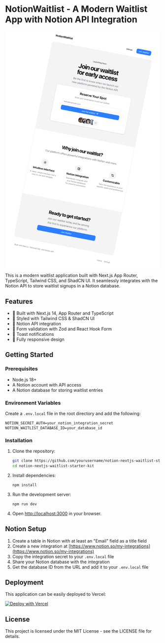 # NotionWaitlist - A Modern Waitlist App with Notion API Integration

![NotionWaitlist](./public/readme.png)

This is a modern waitlist application built with Next.js App Router, TypeScript, Tailwind CSS, and ShadCN UI. It seamlessly integrates with the Notion API to store waitlist signups in a Notion database.

## Features

- 🚀 Built with Next.js 14, App Router and TypeScript
- 💅 Styled with Tailwind CSS & ShadCN UI
- 🔄 Notion API integration
- 📝 Form validation with Zod and React Hook Form
- 🔔 Toast notifications
- 📱 Fully responsive design

## Getting Started

### Prerequisites

- Node.js 18+
- A Notion account with API access
- A Notion database for storing waitlist entries

### Environment Variables

Create a `.env.local` file in the root directory and add the following:

```
NOTION_SECRET_AUTH=your_notion_integration_secret
NOTION_WAITLIST_DATABASE_ID=your_database_id
```

### Installation

1. Clone the repository:

   ```bash
   git clone https://github.com/yourusername/notion-nextjs-waitlist-starter-kit.git
   cd notion-nextjs-waitlist-starter-kit
   ```

2. Install dependencies:

   ```bash
   npm install
   ```

3. Run the development server:

   ```bash
   npm run dev
   ```

4. Open [http://localhost:3000](http://localhost:3000) in your browser.

## Notion Setup

1. Create a table in Notion with at least an "Email" field as a title field
2. Create a new integration at [https://www.notion.so/my-integrations](https://www.notion.so/my-integrations)
3. Copy the integration secret to your `.env.local` file
4. Share your Notion database with the integration
5. Get the database ID from the URL and add it to your `.env.local` file

## Deployment

This application can be easily deployed to Vercel:

[![Deploy with Vercel](https://vercel.com/button)](https://vercel.com/new/clone?repository-url=https%3A%2F%2Fgithub.com%2Fyourusername%2Fnotion-waitlist-app)

## License

This project is licensed under the MIT License - see the LICENSE file for details.
